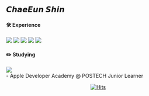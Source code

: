 ## 𝘾𝙝𝙖𝙚𝙀𝙪𝙣 𝙎𝙝𝙞𝙣
  
<!-- ![header](https://capsule-render.vercel.app/api?type=waving&color=0:7B68EE,100:87CEEB&height=300&section=header&text=Hi,%20I'm%20Chaeeun&fontSize=50&fontAlign=75) -->
  
#### 🛠️ Experience
<div>
<img src="https://img.shields.io/badge/Python-3776AB?style=flat-square&logo=Python&logoColor=white"/>
<img src="https://img.shields.io/badge/C++-00599C?style=flat-square&logo=C%2B%2B&logoColor=white"/>
<img src="https://img.shields.io/badge/TensorFlow-FF6F00?style=flat-square&logo=TensorFlow&logoColor=white"/>
<img src="https://img.shields.io/badge/OpenCV-5C3EE8?style=flat-square&logo=OpenCV&logoColor=white"/>
<img src="https://img.shields.io/badge/ROS-22314E?style=flat-square&logo=ROS&logoColor=white"/>
</div>

#### ✏️ Studying
<div>
<img src="https://img.shields.io/badge/Swift-F05138?style=flat-square&logo=Swift&logoColor=white"/>
</div>
- Apple Developer Academy @ POSTECH Junior Learner

<br />

<div align="center">
  
[![Hits](https://hits.seeyoufarm.com/api/count/incr/badge.svg?url=https%3A%2F%2Fgithub.com%2Fchaen805&count_bg=%23E3CEF6&title_bg=%23616161&icon=&icon_color=%23E7E7E7&title=hits&edge_flat=false)](https://github.com/chaen805)
  
</div>
